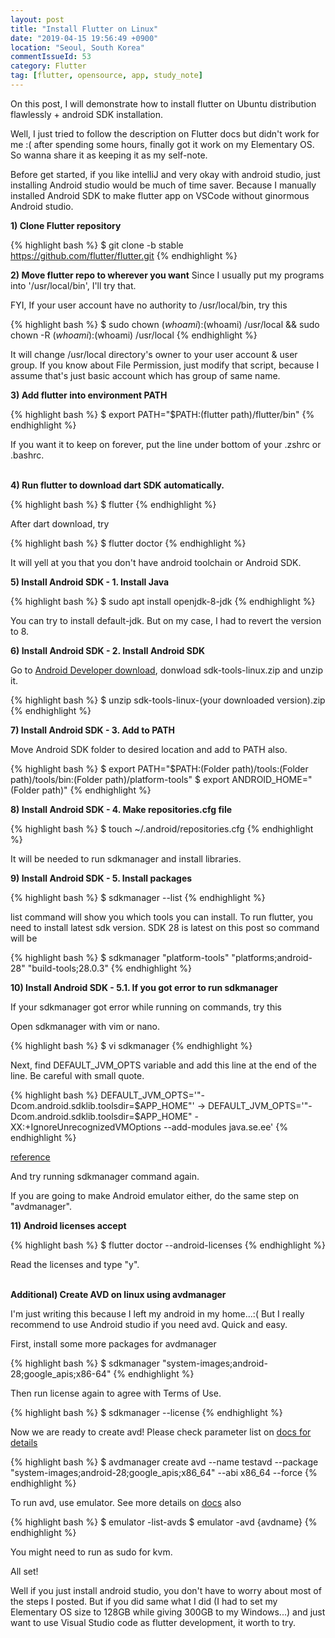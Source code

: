 ```yaml
---
layout: post
title: "Install Flutter on Linux"
date: "2019-04-15 19:56:49 +0900"
location: "Seoul, South Korea"
commentIssueId: 53
category: Flutter
tag: [flutter, opensource, app, study_note]
---
```


On this post, I will demonstrate how to install flutter on Ubuntu distribution flawlessly + android SDK installation.

Well, I just tried to follow the description on Flutter docs but didn't work for me :( after spending some hours, finally got it work on my Elementary OS. So wanna share it as keeping it as my self-note.

Before get started, if you like intelliJ and very okay with android studio, just installing Android studio would be much of time saver. Because I manually installed Android SDK to make flutter app on VSCode without ginormous Android studio.

**1) Clone Flutter repository**

{% highlight bash %}
$ git clone -b stable https://github.com/flutter/flutter.git
{% endhighlight %}


**2) Move flutter repo to wherever you want**
Since I usually put my programs into '/usr/local/bin', I'll try that.

FYI, If your user account have no authority to /usr/local/bin, try this

{% highlight bash %}
$ sudo chown $(whoami):$(whoami) /usr/local && sudo chown -R $(whoami):$(whoami) /usr/local
{% endhighlight %}

It will change /usr/local directory's owner to your user account & user group. If you know about File Permission, just modify that script, because I assume that's just basic account which has group of same name.
<br/>

**3) Add flutter into environment PATH**

{% highlight bash %}
$ export PATH="$PATH:(flutter path)/flutter/bin"
{% endhighlight %}

If you want it to keep on forever, put the line under bottom of your .zshrc or .bashrc.
<br/>
<br/>

**4) Run flutter to download dart SDK automatically.**

{% highlight bash %}
$ flutter
{% endhighlight %}

After dart download, try

{% highlight bash %}
$ flutter doctor
{% endhighlight %}

It will yell at you that you don't have android toolchain or Android SDK.
<br/>

**5) Install Android SDK - 1. Install Java**

{% highlight bash %}
$ sudo apt install openjdk-8-jdk
{% endhighlight %}

You can try to install default-jdk. But on my case, I had to revert the version to 8.
<br/>

**6) Install Android SDK - 2. Install Android SDK**

Go to [Android Developer download](https://developer.android.com/studio/#downloads), donwload sdk-tools-linux.zip and unzip it.

{% highlight bash %}
$ unzip sdk-tools-linux-(your downloaded version).zip
{% endhighlight %}
<br/>

**7) Install Android SDK - 3. Add to PATH**

Move Android SDK folder to desired location and add to PATH also.

{% highlight bash %}
$ export PATH="$PATH:(Folder path)/tools:(Folder path)/tools/bin:(Folder path)/platform-tools"
$ export ANDROID_HOME="(Folder path)"
{% endhighlight %}
<br/>

**8) Install Android SDK - 4. Make repositories.cfg file**

{% highlight bash %}
$ touch ~/.android/repositories.cfg
{% endhighlight %}

It will be needed to run sdkmanager and install libraries.<br/>


**9) Install Android SDK - 5. Install packages**

{% highlight bash %}
$ sdkmanager --list
{% endhighlight %}

list command will show you which tools you can install. To run flutter, you need to install latest sdk version. SDK 28 is latest on this post so command will be

{% highlight bash %}
$ sdkmanager "platform-tools" "platforms;android-28" "build-tools;28.0.3"
{% endhighlight %}
<br/>

**10) Install Android SDK - 5.1. If you got error to run sdkmanager**

If your sdkmanager got error while running on commands, try this

Open sdkmanager with vim or nano.

{% highlight bash %}
$ vi sdkmanager
{% endhighlight %}

Next, find DEFAULT_JVM_OPTS variable and add this line at the end of the line. Be careful with small quote.

{% highlight bash %}
DEFAULT_JVM_OPTS='"-Dcom.android.sdklib.toolsdir=$APP_HOME"'
->
DEFAULT_JVM_OPTS='"-Dcom.android.sdklib.toolsdir=$APP_HOME" -XX:+IgnoreUnrecognizedVMOptions --add-modules java.se.ee'
{% endhighlight %}

[reference](https://stackoverflow.com/questions/47150410/failed-to-run-sdkmanager-list-android-sdk-with-java-9/47150411)

And try running sdkmanager command again.<br/>

If you are going to make Android emulator either, do the same step on "avdmanager".<br/>

**11) Android licenses accept**

{% highlight bash %}
$ flutter doctor --android-licenses
{% endhighlight %}

Read the licenses and type "y".<br/>
<br/>

**Additional) Create AVD on linux using avdmanager**

I'm just writing this because I left my android in my home...:( But I really recommend to use Android studio if you need avd. Quick and easy.

First, install some more packages for avdmanager

{% highlight bash %}
$ sdkmanager "system-images;android-28;google_apis;x86-64"
{% endhighlight %}

Then run license again to agree with Terms of Use.

{% highlight bash %}
$ sdkmanager --license
{% endhighlight %}

Now we are ready to create avd! Please check parameter list on [docs for details](https://developer.android.com/studio/command-line/avdmanager)

{% highlight bash %}
$ avdmanager create avd --name testavd --package "system-images;android-28;google_apis;x86_64" --abi x86_64 --force
{% endhighlight %}

To run avd, use emulator. See more details on [docs](https://developer.android.com/studio/run/emulator-commandline) also  

{% highlight bash %}
$ emulator -list-avds
$ emulator -avd {avdname}
{% endhighlight %}

You might need to run as sudo for kvm.



All set!

Well if you just install android studio, you don't have to worry about most of the steps I posted. But if you did same what I did (I had to set my Elementary OS size to 128GB while giving 300GB to my Windows...) and just want to use Visual Studio code as flutter development, it worth to try.
